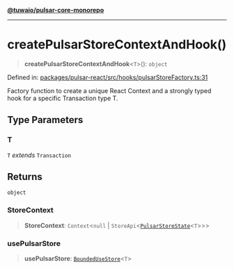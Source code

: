 [**@tuwaio/pulsar-core-monorepo**](../../../README.md)

***

# createPulsarStoreContextAndHook()

> **createPulsarStoreContextAndHook**\<`T`\>(): `object`

Defined in: [packages/pulsar-react/src/hooks/pulsarStoreFactory.ts:31](https://github.com/TuwaIO/pulsar-core/blob/568e8f7aad5858def25ecc02e62f9c9bb25c693a/packages/pulsar-react/src/hooks/pulsarStoreFactory.ts#L31)

Factory function to create a unique React Context and a strongly typed hook
for a specific Transaction type T.

## Type Parameters

### T

`T` *extends* `Transaction`

## Returns

`object`

### StoreContext

> **StoreContext**: `Context`\<`null` \| `StoreApi`\<[`PulsarStoreState`](../type-aliases/PulsarStoreState.md)\<`T`\>\>\>

### usePulsarStore

> **usePulsarStore**: [`BoundedUseStore`](../interfaces/BoundedUseStore.md)\<`T`\>
